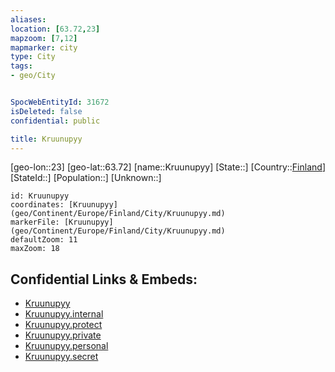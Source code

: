 ```yaml
---
aliases: 
location: [63.72,23]
mapzoom: [7,12] 
mapmarker: city 
type: City
tags:
- geo/City


SpocWebEntityId: 31672
isDeleted: false
confidential: public

title: Kruunupyy
---
```

[geo-lon::23]
[geo-lat::63.72]
[name::Kruunupyy]
[State::]
[Country::[Finland](geo/Continent/Europe/Finland.md)]
[StateId::]
[Population::]
[Unknown::]


```leaflet
id: Kruunupyy
coordinates: [Kruunupyy](geo/Continent/Europe/Finland/City/Kruunupyy.md)
markerFile: [Kruunupyy](geo/Continent/Europe/Finland/City/Kruunupyy.md)
defaultZoom: 11 
maxZoom: 18
```


## Confidential Links & Embeds: 
- [Kruunupyy](../../../../../../_public/geo/Continent/Europe/Finland/City/Kruunupyy.md) 
- [Kruunupyy.internal](../../../../../../_internal/geo/Continent/Europe/Finland/City/Kruunupyy.internal.md) 
- [Kruunupyy.protect](../../../../../../_protect/geo/Continent/Europe/Finland/City/Kruunupyy.protect.md) 
- [Kruunupyy.private](../../../../../../_private/geo/Continent/Europe/Finland/City/Kruunupyy.private.md) 
- [Kruunupyy.personal](../../../../../../_personal/geo/Continent/Europe/Finland/City/Kruunupyy.personal.md) 
- [Kruunupyy.secret](../../../../../../_secret/geo/Continent/Europe/Finland/City/Kruunupyy.secret.md) 
